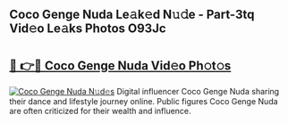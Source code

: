 ## Coco Genge Nuda Le𝚊k𝚎d N𝚞𝚍e - Part-3tq Vid𝚎o Le𝚊ks Photos O93Jc

# <h2><a href="http://fbbx01.evod.top/?m=Coco+Genge+Nuda">🔗 👉🔴 Coco Genge Nuda Vid𝚎o Ph𝚘t𝚘s</a></h2>

[![Coco Genge Nuda N𝚞d𝚎s](https://i.imgur.com/8V9OHl7.gif)](http://fbbx01.evod.top/?m=Coco+Genge+Nuda)
Digital influencer Coco Genge Nuda sharing their dance and lifestyle journey online. Public figures Coco Genge Nuda are often criticized for their wealth and influence. 
